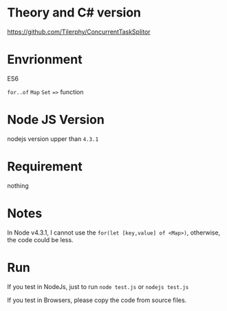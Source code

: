 # Theory and C# version

https://github.com/Tilerphy/ConcurrentTaskSplitor

# Envrionment
ES6

`for..of`
`Map`
`Set`
`=>` function


# Node JS Version
nodejs version upper than `4.3.1`

# Requirement

nothing

# Notes

 In Node v4.3.1, I cannot use the `for(let [key,value] of <Map>)`, otherwise, the code could be less.

# Run

If you test in NodeJs, just to run `node test.js` or  `nodejs test.js`

If you test in Browsers, please copy the code from source files.

